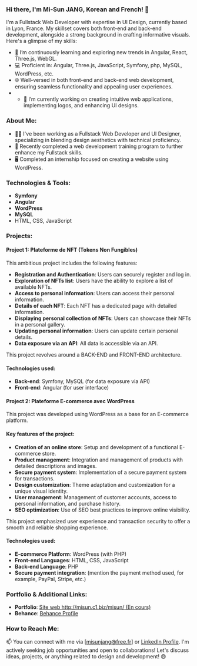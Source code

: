 ### Hi there, I'm Mi-Sun JANG, Korean and French! 👋

I'm a Fullstack Web Developer with expertise in UI Design, currently based in Lyon, France. My skillset covers both front-end and back-end development, alongside a strong background in crafting informative visuals. Here's a glimpse of my skills:

- 🌱 I’m continuously learning and exploring new trends in Angular, React, Three.js, WebGL.
- 💻 Proficient in: Angular, Three.js, JavaScript, Symfony, php, MySQL, WordPress, etc. 
- 🌐 Well-versed in both front-end and back-end web development, ensuring seamless functionality and appealing user experiences.
- - 🔭 I’m currently working on creating intuitive web applications, implementing logos, and enhancing UI designs.

### About Me:

- 👩‍💼 I've been working as a Fullstack Web Developer and UI Designer, specializing in blending design aesthetics with technical proficiency.
- 🌟 Recently completed a web development training program to further enhance my Fullstack skills.
- 🖥️ Completed an internship focused on creating a website using WordPress.

### Technologies & Tools:

- **Symfony**
- **Angular**
- **WordPress**
- **MySQL**
- HTML, CSS, JavaScript

### Projects:

#### Project 1: Plateforme de NFT (Tokens Non Fungibles)

This ambitious project includes the following features:

- **Registration and Authentication**: Users can securely register and log in.
- **Exploration of NFTs list**: Users have the ability to explore a list of available NFTs.
- **Access to personal information**: Users can access their personal information.
- **Details of each NFT**: Each NFT has a dedicated page with detailed information.
- **Displaying personal collection of NFTs**: Users can showcase their NFTs in a personal gallery.
- **Updating personal information**: Users can update certain personal details.
- **Data exposure via an API**: All data is accessible via an API.

This project revolves around a BACK-END and FRONT-END architecture.

#### Technologies used:

- **Back-end**: Symfony, MySQL (for data exposure via API)
- **Front-end**: Angular (for user interface)

#### Project 2: Plateforme E-commerce avec WordPress

This project was developed using WordPress as a base for an E-commerce platform.

#### Key features of the project:

- **Creation of an online store**: Setup and development of a functional E-commerce store.
- **Product management**: Integration and management of products with detailed descriptions and images.
- **Secure payment system**: Implementation of a secure payment system for transactions.
- **Design customization**: Theme adaptation and customization for a unique visual identity.
- **User management**: Management of customer accounts, access to personal information, and purchase history.
- **SEO optimization**: Use of SEO best practices to improve online visibility.

This project emphasized user experience and transaction security to offer a smooth and reliable shopping experience.

#### Technologies used:

- **E-commerce Platform**: WordPress (with PHP)
- **Front-end Languages**: HTML, CSS, JavaScript
- **Back-end Language**: PHP
- **Secure payment integration**: (mention the payment method used, for example, PayPal, Stripe, etc.)


### Portfolio & Additional Links:

- **Portfolio**: [Site web http://misun.c1.biz/misun/ (En cours)](http://misun.c1.biz/misun/)
- **Behance**: [Behance Profile](https://www.behance.net/mi-sunjang)


### How to Reach Me:

📫 You can connect with me via [misunjang@free.fr] or [LinkedIn Profile](https://www.linkedin.com/in/misun-jang). I'm actively seeking job opportunities and open to collaborations! Let's discuss ideas, projects, or anything related to design and development! 😄
